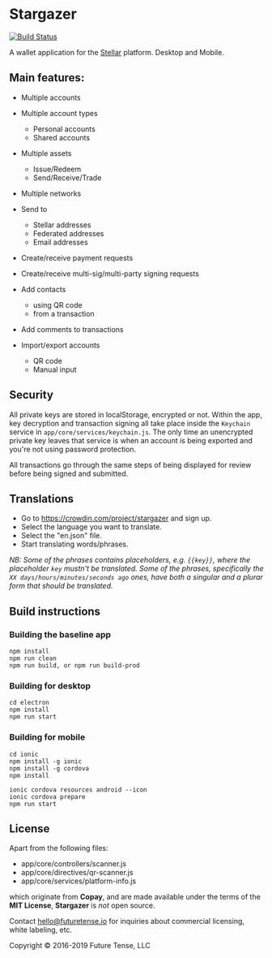 # Stargazer

[![Build Status](https://travis-ci.org/future-tense/stargazer.svg?branch=set-up-travis-for-builds)](https://travis-ci.org/future-tense/stargazer)

A wallet application for the [Stellar](https://stellar.org) platform. Desktop and Mobile.


## Main features:

* Multiple accounts

* Multiple account types
	* Personal accounts
	* Shared accounts

* Multiple assets
    * Issue/Redeem
    * Send/Receive/Trade

* Multiple networks

* Send to
    * Stellar addresses
    * Federated addresses
    * Email addresses

* Create/receive payment requests

* Create/receive multi-sig/multi-party signing requests

* Add contacts
    * using QR code
    * from a transaction

* Add comments to transactions

* Import/export accounts
    * QR code
    * Manual input


## Security

All private keys are stored in localStorage, encrypted or not. Within the app, key decryption and transaction signing all take place inside the `Keychain` service in `app/core/services/keychain.js`. The only time an unencrypted private key leaves that service is when an account is being exported and you're not using password protection.

All transactions go through the same steps of being displayed for review before being signed and submitted.

## Translations

- Go to https://crowdin.com/project/stargazer and sign up.
- Select the language you want to translate.
- Select the "en.json" file.
- Start translating words/phrases.

*NB: Some of the phrases contains placeholders, e.g. `{{key}}`, where the placeholder `key` mustn't be translated.
Some of the phrases, specifically the `XX days/hours/minutes/seconds ago` ones, have both a singular and a plurar form that should be translated.*


## Build instructions

### Building the baseline app
```
npm install
npm run clean
npm run build, or npm run build-prod
```

### Building for desktop
```
cd electron
npm install
npm run start
```

### Building for mobile
```
cd ionic
npm install -g ionic
npm install -g cordova
npm install

ionic cordova resources android --icon
ionic cordova prepare
npm run start
```


## License

Apart from the following files:

* app/core/controllers/scanner.js
* app/core/directives/qr-scanner.js
* app/core/services/platform-info.js

which originate from **Copay**, and are made available under the terms of the **MIT License**,
**Stargazer** is *not* open source.

Contact <hello@futuretense.io> for inquiries about commercial licensing, white labeling, etc.


Copyright &copy; 2016-2019 Future Tense, LLC
